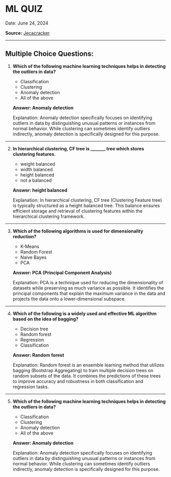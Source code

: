 # ML QUIZ

Date: June 24, 2024

**Source:** [Jecacracker](https://jecacracker.in/Daily_Quiz/)

---

## Multiple Choice Questions:

1. **Which of the following machine learning techniques helps in detecting the outliers in data?**
   - Classification
   - Clustering
   - Anomaly detection
   - All of the above
   
   **Answer: Anomaly detection**
   
   Explanation: Anomaly detection specifically focuses on identifying outliers in data by distinguishing unusual patterns or instances from normal behavior. While clustering can sometimes identify outliers indirectly, anomaly detection is specifically designed for this purpose.

---

2. **In hierarchical clustering, CF tree is _______ tree which stores clustering features.**
   - weight balanced
   - width balanced
   - height balanced
   - not a balanced
   
   **Answer: height balanced**
   
   Explanation: In hierarchical clustering, CF tree (Clustering Feature tree) is typically structured as a height balanced tree. This balance ensures efficient storage and retrieval of clustering features within the hierarchical clustering framework.

---

3. **Which of the following algorithms is used for dimensionality reduction?**
   - K-Means
   - Random Forest
   - Naive Bayes
   - PCA
   
   **Answer: PCA (Principal Component Analysis)**
   
   Explanation: PCA is a technique used for reducing the dimensionality of datasets while preserving as much variance as possible. It identifies the principal components that explain the maximum variance in the data and projects the data onto a lower-dimensional subspace.

---

4. **Which of the following is a widely used and effective ML algorithm based on the idea of bagging?**
   - Decision tree
   - Random forest
   - Regression
   - Classification
   
   **Answer: Random forest**
   
   Explanation: Random forest is an ensemble learning method that utilizes bagging (Bootstrap Aggregating) to train multiple decision trees on random subsets of the data. It combines the predictions of these trees to improve accuracy and robustness in both classification and regression tasks.

---

5. **Which of the following machine learning techniques helps in detecting the outliers in data?**
   - Classification
   - Clustering
   - Anomaly detection
   - All of the above
   
   **Answer: Anomaly detection**
   
   Explanation: Anomaly detection specifically focuses on identifying outliers in data by distinguishing unusual patterns or instances from normal behavior. While clustering can sometimes identify outliers indirectly, anomaly detection is specifically designed for this purpose.
